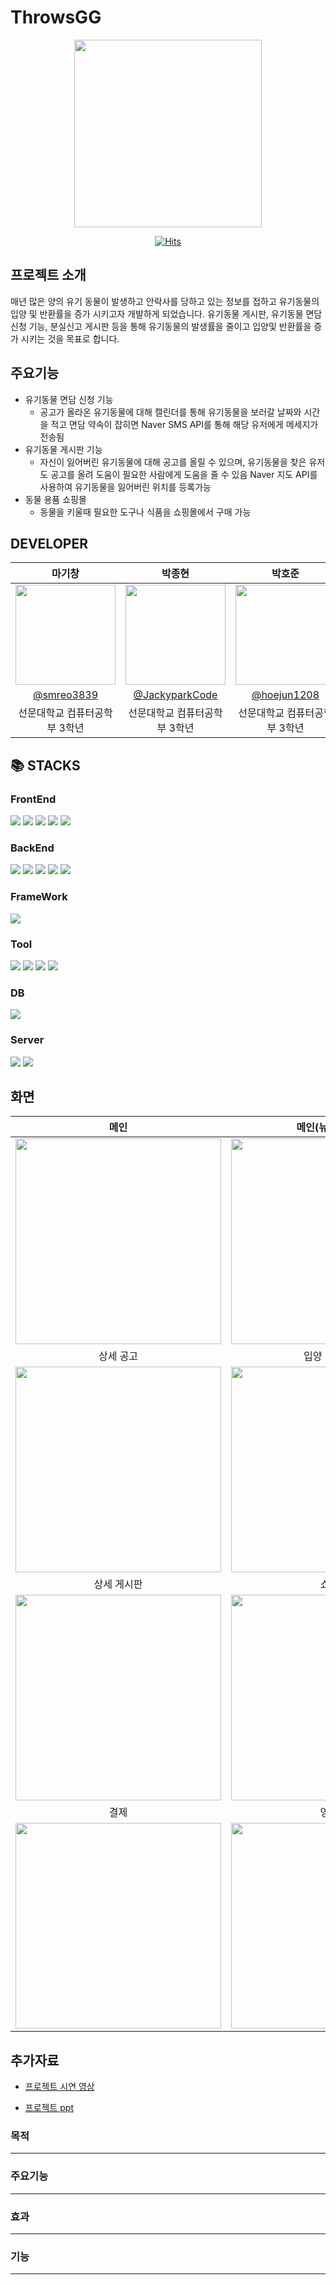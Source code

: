 # ThrowsGG
<div align=center>
  <img width="300" src="https://github.com/ThrowsGG/ThrowsGG/assets/101163897/a1fcfd89-55f2-4410-a696-5f3a96722fce"/>

  <br>

  [![Hits](https://hits.seeyoufarm.com/api/count/incr/badge.svg?url=https%3A%2F%2Fgithub.com%2FThrowsGG%2FThrowsGG&count_bg=%2379C83D&title_bg=%23555555&icon=&icon_color=%23E7E7E7&title=hits&edge_flat=false)](https://hits.seeyoufarm.com)
  
</div>

## 프로젝트 소개
매년 많은 양의 유기 동물이 발생하고 안락사를 당하고 있는 정보를 접하고 유기동물의 입양 및 반환률을 증가 시키고자 개발하게 되었습니다.
유기동물 게시판, 유기동물 면담 신청 기능, 분실신고 게시판 등을 통해 유기동물의 발생률을 줄이고 입양및 반환률을 증가 시키는 것을 목표로 합니다.

## 주요기능
- 유기동물 면담 신청 기능
  - 공고가 올라온 유기동물에 대해 캘린더를 통해 유기동물을 보러갈 날짜와 시간을 적고 면담
    약속이 잡히면 Naver SMS API를 통해 해당 유저에게 메세지가 전송됨
- 유기동물 게시판 기능
  - 자신이 잃어버린 유기동물에 대해 공고를 올릴 수 있으며, 유기동물을 찾은 유저도 공고를 올려 도움이 필요한 사람에게 도움을 줄 수 있음
    Naver 지도 API를 사용하여 유기동물을 잃어버린 위치를 등록가능
- 동물 용품 쇼핑몰
  - 동물을 키울때 필요한 도구나 식품을 쇼핑몰에서 구매 가능

## DEVELOPER

|      마기창      |          박종현         |       박호준         |       황기연         |                                                                                                               
| :------------------------------------------------------------------------------: | :---------------------------------------------------------------------------------------------------------------------------------------------------: | :---------------------------------------------------------------------------------------------------------------------------------------------------------------------------------------------------: | :---------------------------------------------------------------------------------------------------------------------------------------------------------------------------------------------------: | 
|  <img width="160px" src="https://github.com/ThrowsGG/ThrowsGG/assets/101163897/c3089ae3-5dc5-4ae2-b725-df2e52c876b4" />  |        <img width="160px" src="https://github.com/ThrowsGG/ThrowsGG/assets/101163897/10322482-ae06-49b0-abd3-1f56e2d81c49" />       |      <img width="160px" src="https://github.com/ThrowsGG/ThrowsGG/assets/101163897/99dad46f-ee54-4302-8252-c0627d0bac4c" />      |      <img width="160px" src="https://github.com/ThrowsGG/ThrowsGG/assets/101163897/2b214a6b-44fb-441d-8045-8362f8ba143e" />     |
|   [@smreo3839](https://github.com/smreo3839)    |    [@JackyparkCode](https://github.com/JackyparkCode)  | [@hoejun1208](https://github.com/hoejun1208)  | [@GiyeonHwang](https://github.com/GiyeonHwang)  |
| 선문대학교 컴퓨터공학부 3학년 | 선문대학교 컴퓨터공학부 3학년 | 선문대학교 컴퓨터공학부 3학년 | 선문대학교 컴퓨터공학부 3학년 |
 
  ## 📚 STACKS

### FrontEnd
<img src="https://img.shields.io/badge/html5-E34F26?style=for-the-badge&logo=html5&logoColor=white"> <img src="https://img.shields.io/badge/css-1572B6?style=for-the-badge&logo=css3&logoColor=white"> 
<img src="https://img.shields.io/badge/javascript-F7DF1E?style=for-the-badge&logo=javascript&logoColor=black"> 
<img src="https://img.shields.io/badge/jquery-0769AD?style=for-the-badge&logo=jquery&logoColor=white">
<img src="https://img.shields.io/badge/ajax-3888c0?style=for-the-badge&logo=ajax&logoColor=white">

### BackEnd
<img src="https://img.shields.io/badge/java-007396?style=for-the-badge&logo=java&logoColor=white"> <img src="https://img.shields.io/badge/python-3776AB?style=for-the-badge&logo=python&logoColor=white"> 
<img src="https://img.shields.io/badge/jsp-007396?style=for-the-badge&logo=jsp&logoColor=white"> 
<img src="https://img.shields.io/badge/jstl-75834b?style=for-the-badge&logo=jstl&logoColor=white">
<img src="https://img.shields.io/badge/xml-ec9831?style=for-the-badge&logo=xml&logoColor=white"> 

### FrameWork
<img src="https://img.shields.io/badge/Bootstrap-7952B3?style=for-the-badge&logo=Bootstrap&logoColor=white"> 

### Tool
<img src="https://img.shields.io/badge/eclipse-2C2255?style=for-the-badge&logo=Eclipse IDE&logoColor=white"> <img src="https://img.shields.io/badge/github-181717?style=for-the-badge&logo=github&logoColor=white"> 
<img src="https://img.shields.io/badge/chrome-4285F4?style=for-the-badge&logo=googlechrome&logoColor=white"> 
<img src="https://img.shields.io/badge/whale-00133c?style=for-the-badge&logo=whale&logoColor=white"> 

### DB
<img src="https://img.shields.io/badge/mysql-4479A1?style=for-the-badge&logo=mysql&logoColor=white"> 

### Server
<img src="https://img.shields.io/badge/apache-D22128?style=for-the-badge&logo=apache&logoColor=white"> <img src="https://img.shields.io/badge/apachetomcat-F8DC75?style=for-the-badge&logo=apachetomcat&logoColor=black"> 


## 화면
| 메인  |  메인(뉴스 크롤링)   | 유기 동물 공고 |
| :------------: | :------------: |:------------:|
| <img width="329" src="https://github.com/ThrowsGG/ThrowsGG/assets/101163897/91100243-9d76-4540-92fb-0cbb74cb53e3"/> |<img width="329" src="https://github.com/ThrowsGG/ThrowsGG/assets/101163897/55a2a85a-1cb3-4381-9354-6cec6e7e1a55"/> | <img width="329" src="https://github.com/ThrowsGG/ThrowsGG/assets/101163897/8124b790-ca53-4534-9aa6-c9004ef72a2b"/> |
| 상세 공고  |  입양 방문 신청  | 분실신고 게시판 |
| <img width="329" src="https://github.com/ThrowsGG/ThrowsGG/assets/101163897/c9d224d0-1f4b-493e-ab84-4c6a1dfbab9c"/> |<img width="329" src="https://github.com/ThrowsGG/ThrowsGG/assets/101163897/725d552e-7ee1-4477-a351-02de9fa6a8ee"/> | <img width="329" src="https://github.com/ThrowsGG/ThrowsGG/assets/101163897/78cdaaea-1055-4cf5-978c-28e84dbb818b"/> |
| 상세 게시판  |  쇼핑몰  | 장바구니 |
| <img width="329" src="https://github.com/ThrowsGG/ThrowsGG/assets/101163897/fec40baf-cda9-4170-824c-a9ef0968c91e"/> |<img width="329" src="https://github.com/ThrowsGG/ThrowsGG/assets/101163897/46630e2c-76de-456e-882c-3d4941180134"/> | <img width="329" src="https://github.com/ThrowsGG/ThrowsGG/assets/101163897/798b0f1e-51c8-48f5-936b-f6d2a4c8ab69"/> |
| 결제  |  영수증  | 이메일 서비스 |
| <img width="329" src="https://github.com/ThrowsGG/ThrowsGG/assets/101163897/7af0dbb0-8ea0-401b-8795-29d03eeb31ac"/> |<img width="329" src="https://github.com/ThrowsGG/ThrowsGG/assets/101163897/903c767f-07ba-4c76-a2a8-f9953ee95001"/> | <img width="329" src="https://github.com/ThrowsGG/ThrowsGG/assets/101163897/39dd9c58-43d8-4e00-87b1-89e1fd4d97e2"/> |


## 추가자료
- [프로젝트 시연 영상](https://youtu.be/Nu6_a8H0X6w?feature=shared)

- [프로젝트 ppt](https://docs.google.com/presentation/d/1-45hcPYMcmnSKZY_n7l1tksZjqAmdXwmWltTyFJahb0/edit#slide=id.p1)


### 목적
---

### 주요기능
---

### 효과 
---

### 기능
---




